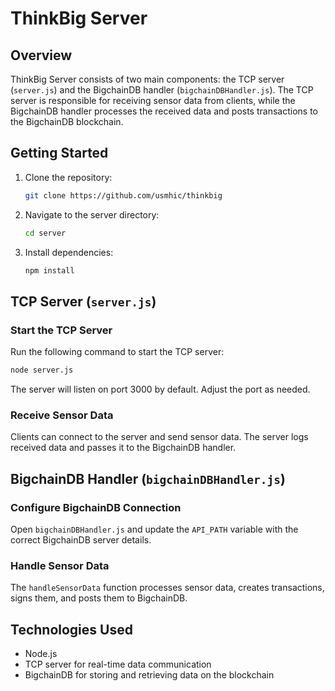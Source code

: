 # ThinkBig Server

## Overview

ThinkBig Server consists of two main components: the TCP server (`server.js`) and the BigchainDB handler (`bigchainDBHandler.js`). The TCP server is responsible for receiving sensor data from clients, while the BigchainDB handler processes the received data and posts transactions to the BigchainDB blockchain.

## Getting Started

1. Clone the repository:

   ```bash
   git clone https://github.com/usmhic/thinkbig
   ```

2. Navigate to the server directory:

   ```bash
   cd server
   ```

3. Install dependencies:

   ```bash
   npm install
   ```

## TCP Server (`server.js`)

### Start the TCP Server

Run the following command to start the TCP server:

```bash
node server.js
```

The server will listen on port 3000 by default. Adjust the port as needed.

### Receive Sensor Data

Clients can connect to the server and send sensor data. The server logs received data and passes it to the BigchainDB handler.

## BigchainDB Handler (`bigchainDBHandler.js`)

### Configure BigchainDB Connection

Open `bigchainDBHandler.js` and update the `API_PATH` variable with the correct BigchainDB server details.

### Handle Sensor Data

The `handleSensorData` function processes sensor data, creates transactions, signs them, and posts them to BigchainDB.

## Technologies Used

- Node.js
- TCP server for real-time data communication
- BigchainDB for storing and retrieving data on the blockchain
